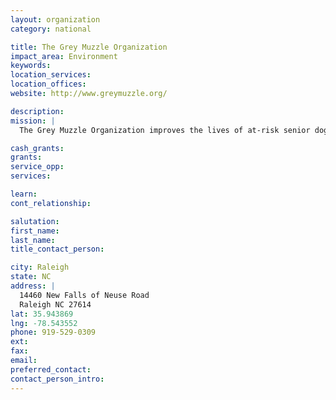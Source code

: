 ```yaml
---
layout: organization
category: national

title: The Grey Muzzle Organization
impact_area: Environment
keywords: 
location_services: 
location_offices: 
website: http://www.greymuzzle.org/

description: 
mission: |
  The Grey Muzzle Organization improves the lives of at-risk senior dogs by providing funding and resources to animal shelters, rescue organizations, sanctuaries, and other non-profit groups nationwide. We are not a shelter or rescue group. Rather, Grey Muzzle funds programs such as hospice care, senior dog adoption, medical screening, and other special programs to help old dogs at animal welfare organizations across the country. 

cash_grants: 
grants: 
service_opp: 
services: 

learn: 
cont_relationship: 

salutation: 
first_name: 
last_name: 
title_contact_person: 

city: Raleigh
state: NC
address: |
  14460 New Falls of Neuse Road  
  Raleigh NC 27614
lat: 35.943869
lng: -78.543552
phone: 919-529-0309
ext: 
fax: 
email: 
preferred_contact: 
contact_person_intro: 
---
```

